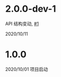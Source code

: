 # 2.0.0-dev-1

API 结构变动, [#1](https://github.com/Karlatemp/mirai-websocket-api/issues/1#issuecomment-706538087)

2020/10/11


# 1.0.0
2020/10/01 项目启动
